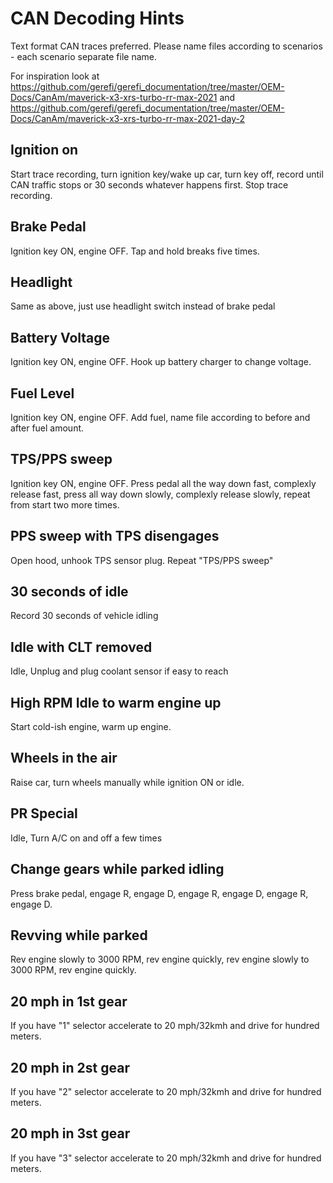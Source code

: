 # CAN Decoding Hints

Text format CAN traces preferred. Please name files according to scenarios - each scenario separate file name.

For inspiration look at https://github.com/gerefi/gerefi_documentation/tree/master/OEM-Docs/CanAm/maverick-x3-xrs-turbo-rr-max-2021 and https://github.com/gerefi/gerefi_documentation/tree/master/OEM-Docs/CanAm/maverick-x3-xrs-turbo-rr-max-2021-day-2

## Ignition on

Start trace recording, turn ignition key/wake up car, turn key off, record until CAN traffic stops or 30 seconds whatever happens first. Stop trace recording.

## Brake Pedal

Ignition key ON, engine OFF. Tap and hold breaks five times.

## Headlight

Same as above, just use headlight switch instead of brake pedal

## Battery Voltage

Ignition key ON, engine OFF. Hook up battery charger to change voltage.

## Fuel Level

Ignition key ON, engine OFF. Add fuel, name file according to before and after fuel amount.

## TPS/PPS sweep

Ignition key ON, engine OFF. Press pedal all the way down fast, complexly release fast, press all way down slowly, complexly release slowly, repeat from start two more times.

## PPS sweep with TPS disengages

Open hood, unhook TPS sensor plug. Repeat "TPS/PPS sweep"

## 30 seconds of idle

Record 30 seconds of vehicle idling

## Idle with CLT removed

Idle, Unplug and plug coolant sensor if easy to reach

## High RPM Idle to warm engine up

Start cold-ish engine, warm up engine.

## Wheels in the air

Raise car, turn wheels manually while ignition ON or idle.

## PR Special

Idle, Turn A/C on and off a few times

## Change gears while parked idling

Press brake pedal, engage R, engage D, engage R, engage D, engage R, engage D.

## Revving while parked

Rev engine slowly to 3000 RPM, rev engine quickly, rev engine slowly to 3000 RPM, rev engine quickly.

## 20 mph in 1st gear

If you have "1" selector accelerate to 20 mph/32kmh and drive for hundred meters.

## 20 mph in 2st gear

If you have "2" selector accelerate to 20 mph/32kmh and drive for hundred meters.

## 20 mph in 3st gear

If you have "3" selector accelerate to 20 mph/32kmh and drive for hundred meters.
